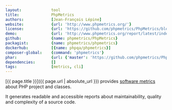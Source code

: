 ```yaml
---
layout:             tool
title:              PhpMetrics
authors:            [Jean-François Lépine]
website:            {url: 'http://www.phpmetrics.org/'}
license:            {url: 'https://github.com/phpmetrics/PhpMetrics/blob/master/LICENSE', label: 'MIT License'}
demo:               {url: 'http://www.phpmetrics.org/report/latest/index.html'}
github:             {name: phpmetrics/PhpMetrics}
packagist:          {name: phpmetrics/phpmetrics}               
dockerhub:          [{name: phpqa/phpmetrics}]     
composer-global:    {command: 'phpmetrics'}
phar:               {url: {'master': 'https://github.com/phpmetrics/PhpMetrics/blob/master/releases/phpmetrics.phar?raw=true', 'X.X.X': 'https://github.com/phpmetrics/PhpMetrics/releases/download/vX.X.X/phpmetrics.phar'}}
dependencies:       []
tags:               [metrics, cli] 
---
```


[{{ page.title }}]({{ page.url | absolute_url }}) provides [software metrics](http://en.wikipedia.org/wiki/Software_metric) about PHP project and classes.

<!--more-->
 
It generates readable and accessible reports about maintainability, quality and complexity of a source code.
